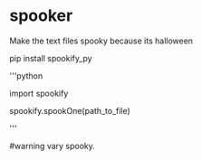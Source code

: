 # spooker
Make the text files spooky because its halloween


pip install spookify_py

'''python

import spookify

spookify.spookOne(path_to_file)

'''

#warning vary spooky.

